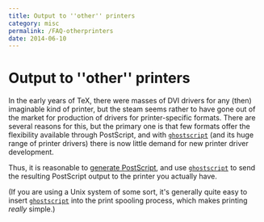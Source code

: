 ```yaml
---
title: Output to ''other'' printers
category: misc
permalink: /FAQ-otherprinters
date: 2014-06-10
---
```


# Output to ''other'' printers

In the early years of TeX, there were masses of DVI drivers
for any (then) imaginable kind of printer, but the steam seems rather
to have gone out of the market for production of drivers for
printer-specific formats.  There are several reasons for this, but the
primary one is that few formats offer the flexibility available
through PostScript, and with
[`ghostscript`](https://www.ghostscript.com/) (and its
huge range of printer drivers) there is now little demand for new
printer driver development.

Thus, it is reasonable to [generate PostScript](FAQ-dvips), and
use [`ghostscript`](https://www.ghostscript.com/) to send
the resulting PostScript output to the printer you actually have.

(If you are using a Unix system of some sort, it's generally quite
easy to insert
[`ghostscript`](https://www.ghostscript.com/) into the
print spooling process, which makes printing _really_ simple.)

